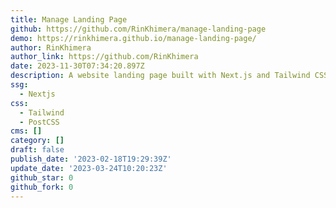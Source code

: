 ```yaml
---
title: Manage Landing Page
github: https://github.com/RinKhimera/manage-landing-page
demo: https://rinkhimera.github.io/manage-landing-page/
author: RinKhimera
author_link: https://github.com/RinKhimera
date: 2023-11-30T07:34:20.897Z
description: A website landing page built with Next.js and Tailwind CSS
ssg:
  - Nextjs
css:
  - Tailwind
  - PostCSS
cms: []
category: []
draft: false
publish_date: '2023-02-18T19:29:39Z'
update_date: '2023-03-24T10:20:23Z'
github_star: 0
github_fork: 0
---
```

